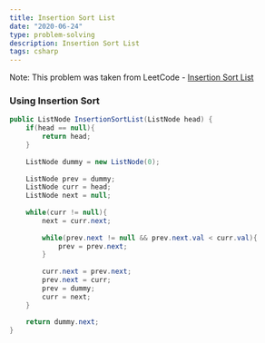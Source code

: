 ```yaml
---
title: Insertion Sort List
date: "2020-06-24"
type: problem-solving
description: Insertion Sort List
tags: csharp
---
```


Note: This problem was taken from LeetCode - [Insertion Sort List](https://leetcode.com/problems/insertion-sort-list/)

### Using Insertion Sort

```csharp
public ListNode InsertionSortList(ListNode head) {
	if(head == null){
		return head;
	}
	
	ListNode dummy = new ListNode(0);
	
	ListNode prev = dummy;
	ListNode curr = head;
	ListNode next = null;
	
	while(curr != null){
		next = curr.next;
		
		while(prev.next != null && prev.next.val < curr.val){
			prev = prev.next;
		}
		
		curr.next = prev.next;
		prev.next = curr;
		prev = dummy;
		curr = next;
	}
	
	return dummy.next;
}
```
